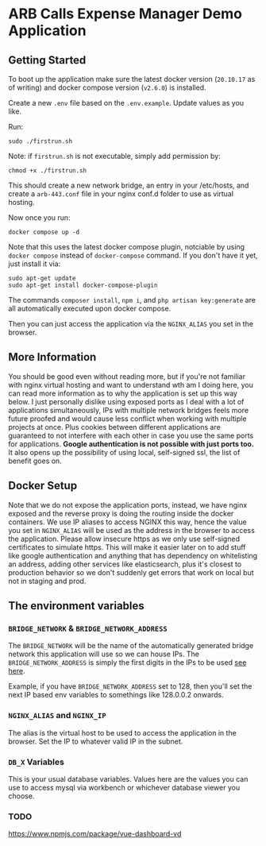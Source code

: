 # ARB Calls Expense Manager Demo Application

## Getting Started

To boot up the application make sure the latest docker version (`20.10.17` as of writing) and docker compose version (`v2.6.0`) is installed.

Create a new `.env` file based on the `.env.example`. Update values as you like.

Run: 

```
sudo ./firstrun.sh
```

Note: if `firstrun.sh` is not executable, simply add permission by:

```
chmod +x ./firstrun.sh
```

This should create a new network bridge, an entry in your /etc/hosts, and create a `arb-443.conf` file in your nginx conf.d folder to use as virtual hosting.

Now once you run:

```
docker compose up -d
```

Note that this uses the latest docker compose plugin, notciable by using `docker compose` instead of `docker-compose` command. If you don't have it yet, just install it via:

```
sudo apt-get update
sudo apt-get install docker-compose-plugin
```

The commands `composer install`, `npm i`, and `php artisan key:generate` are all automatically executed upon docker compose.

Then you can just access the application via the `NGINX_ALIAS` you set in the browser.

## More Information

You should be good even without reading more, but if you're not familiar with nginx virtual hosting and want to understand wth am I doing here, you can read more information as to why the application is set up this way below. I just personally dislike using exposed ports as I deal with a lot of applications simultaneously, IPs with multiple network bridges feels more future proofed and would cause less conflict when working with multiple projects at once. Plus cookies between different applications are guaranteed to not interfere with each other in case you use the same ports for applications. **Google authentication is not possible with just ports too.** It also opens up the possibility of using local, self-signed ssl, the list of benefit goes on.

## Docker Setup

Note that we do not expose the application ports, instead, we have nginx exposed and the reverse proxy is doing the routing inside the docker containers. We use IP aliases to access NGINX this way, hence the value you set in `NGINX_ALIAS` will be used as the address in the browser to access the application. Please allow insecure https as we only use self-signed certificates to simulate https. This will make it easier later on to add stuff like google authentication and anything that has dependency on whitelisting an address, adding other services like elasticsearch, plus it's closest to production behavior so we don't suddenly get errors that work on local but not in staging and prod.

## The environment variables

### `BRIDGE_NETWORK` & `BRIDGE_NETWORK_ADDRESS`

The `BRIDGE_NETWORK` will be the name of the automatically generated bridge network this application will use so we can house IPs. The `BRIDGE_NETWORK_ADDRESS` is simply the first digits in the IPs to be used [see here](https://www.informit.com/articles/article.aspx?p=433329&seqNum=5).

Example, if you have `BRIDGE_NETWORK_ADDRESS` set to 128, then you'll set the next IP based env variables to somethings like 128.0.0.2 onwards.


### `NGINX_ALIAS` and `NGINX_IP`

The alias is the virtual host to be used to access the application in the browser. Set the IP to whatever valid IP in the subnet.

### `DB_X` Variables

This is your usual database variables. Values here are the values you can use to access mysql via workbench or whichever database viewer you choose.

### TODO

https://www.npmjs.com/package/vue-dashboard-vd